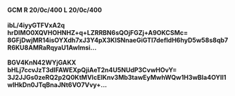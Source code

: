 #### GCM R 20/0c/400 L 20/0c/400
**ibL/4iyyGTFVxA2q**<br/>**hrDIMO0XQVHOHNHZ+q+LZRRBN6sQOjFGZj+A9OKCSMc=**<br/>**8GFjDwjMR14isOYXdh7xJ3Y4pX3KISNnaeGiGTI7defldH6hyD5w58s8qb7R6KU8AMRaRqyaU1Awlmsi...**<br/><br/>
**BGV4KnN42WYjGAKX**<br/>**bHLj7ccvJzT3dIFAWEXpQjiAeT2n4U5NUdP3CvwHOvY=**<br/>**3J2JJGs0zeRQ2p2Q0KtMVlcElKnv3Mb3tawEyMwhWQw1H3wBIa4OYIl1wlHkDn0JTqBnaJNt6VO7Vvy+...**
